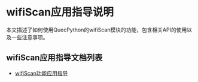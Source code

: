 # wifiScan应用指导说明

本文描述了如何使用QuecPython的wifiScan模块的功能，包含相关API的使用以及一些注意事项。



## wifiScan应用指导文档列表

* [wifiScan功能应用指导](./wifiscan.md)




